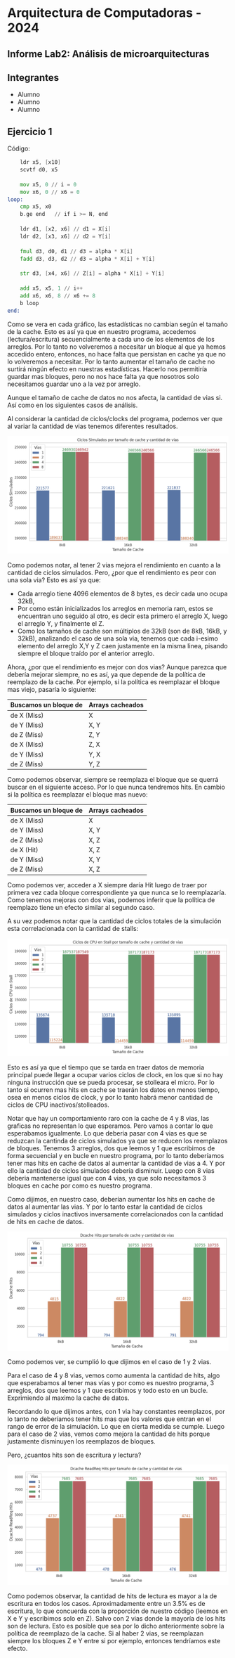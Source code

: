 # Arquitectura de Computadoras - 2024

## Informe Lab2: Análisis de microarquitecturas

## Integrantes

- Alumno
- Alumno
- Alumno

## Ejercicio 1

Código:

```asm
    ldr x5, [x10]
    scvtf d0, x5

    mov x5, 0 // i = 0
    mov x6, 0 // x6 = 0
loop:
    cmp x5, x0
    b.ge end   // if i >= N, end

    ldr d1, [x2, x6] // d1 = X[i]
    ldr d2, [x3, x6] // d2 = Y[i]

    fmul d3, d0, d1 // d3 = alpha * X[i]
    fadd d3, d3, d2 // d3 = alpha * X[i] + Y[i]

    str d3, [x4, x6] // Z[i] = alpha * X[i] + Y[i]

    add x5, x5, 1 // i++
    add x6, x6, 8 // x6 += 8
    b loop
end:
```

<!-- TODO:
- Gráficos de cantidad de stalls y numero de ciclos correlacionados. (+stall -> +cilos)
- El tamaño de cache no influye ya que no se vuelven a leer los datos de los arreglos.
- Un array entero tiene 32KB = 4096 * 8B
- Una linea de cache tiene 64B
-->

Como se vera en cada gráfico, las estadísticas no cambian según el tamaño de la cache.
Esto es así ya que en nuestro programa, accedemos (lectura/escritura) secuencialmente a cada uno de los elementos de los arreglos. Por lo tanto no volveremos a necesitar un bloque al que ya hemos accedido entero, entonces, no hace falta que persistan en cache ya que no lo volveremos a necesitar. Por lo tanto aumentar el tamaño de cache no surtirá ningún efecto en nuestras estadísticas. Hacerlo nos permitiría guardar mas bloques, pero no nos hace falta ya que nosotros solo necesitamos guardar uno a la vez por arreglo.

Aunque el tamaño de cache de datos no nos afecta, la cantidad de vias si. Así como en los siguientes casos de análisis.

Al considerar la cantidad de ciclos/clocks del programa, podemos ver que al variar la cantidad de vias tenemos diferentes resultados.

![Ciclos Simulados](<stats/stats-ej1-img/Ciclos Simulados.png>)

Como podemos notar, al tener 2 vias mejora el rendimiento en cuanto a la cantidad de ciclos simulados.
Pero, ¿por que el rendimiento es peor con una sola via?
Esto es así ya que:

- Cada arreglo tiene 4096 elementos de 8 bytes, es decir cada uno ocupa 32kB,
- Por como están inicializados los arreglos en memoria ram, estos se encuentran uno seguido al otro, es decir esta primero el arreglo X, luego el arreglo Y, y finalmente el Z.
- Como los tamaños de cache son múltiplos de 32kB (son de 8kB, 16kB, y 32kB), analizando el caso de una sola via, tenemos que cada i-esimo elemento del arreglo X,Y y Z caen justamente en la misma linea, pisando siempre el bloque traído por el anterior arreglo.

Ahora, ¿por que el rendimiento es mejor con dos vias?
Aunque parezca que debería mejorar siempre, no es así, ya que depende de la política de reemplazo de la cache.
Por ejemplo, si la política es reemplazar el bloque mas viejo, pasaría lo siguiente:

| Buscamos un bloque de | Arrays cacheados |
| --------------------- | ---------------- |
| de X (Miss)           | X                |
| de Y (Miss)           | X, Y             |
| de Z (Miss)           | Z, Y             |
| de X (Miss)           | Z, X             |
| de Y (Miss)           | Y, X             |
| de Z (Miss)           | Y, Z             |

Como podemos observar, siempre se reemplaza el bloque que se querrá buscar en el siguiente acceso. Por lo que nunca tendremos hits.
En cambio si la política es reemplazar el bloque mas nuevo:

| Buscamos un bloque de | Arrays cacheados |
| --------------------- | ---------------- |
| de X (Miss)           | X                |
| de Y (Miss)           | X, Y             |
| de Z (Miss)           | X, Z             |
| de X (Hit)            | X, Z             |
| de Y (Miss)           | X, Y             |
| de Z (Miss)           | X, Z             |

Como podemos ver, acceder a X siempre daría Hit luego de traer por primera vez cada bloque correspondiente ya que nunca se lo reemplazaría.
Como tenemos mejoras con dos vias, podemos inferir que la política de reemplazo tiene un efecto similar al segundo caso.

A su vez podemos notar que la cantidad de ciclos totales de la simulación esta correlacionada con la cantidad de stalls:

![Ciclos de CPU en Stall](<stats/stats-ej1-img/Ciclos de CPU en Stall.png>)

Esto es así ya que el tiempo que se tarda en traer datos de memoria principal puede llegar a ocupar varios ciclos de clock, en los que si no hay ninguna instrucción que se pueda procesar, se stolleara el micro. Por lo tanto si ocurren mas hits en cache se traerán los datos en menos tiempo, osea en menos ciclos de clock, y por lo tanto habrá menor cantidad de ciclos de CPU inactivos/stolleados.

Notar que hay un comportamiento raro con la cache de 4 y 8 vias, las graficas no representan lo que esperamos. Pero vamos a contar lo que esperabamos igualmente. Lo que deberia pasar con 4 vias es que se reduzcan la cantinda de ciclos simulados ya que se reducen los reemplazos de bloques. Tenemos 3 arreglos, dos que leemos y 1 que escribimos de forma secuencial y en bucle en nuestro programa, por lo tanto deberíamos tener mas hits en cache de datos al aumentar la cantidad de vias a 4. Y por ello la cantidad de ciclos simulados debería disminuir. Luego con 8 vias deberia mantenerse igual que con 4 vias, ya que solo necesitamos 3 bloques en cache por como es nuestro programa.

<!-- TODO:
- Mas hits totales que de lectura porque tenemos de escritura de Z.
- Con 2 vias no se notan los hits de escritura ¿ya que siempre se reemplazan?.
-->

Como dijimos, en nuestro caso, deberían aumentar los hits en cache de datos al aumentar las vias. Y por lo tanto estar la cantidad de ciclos simulados y ciclos inactivos inversamente correlacionados con la cantidad de hits en cache de datos.

![Dcache Hits](<stats/stats-ej1-img/Dcache Hits.png>)

Como podemos ver, se cumplió lo que dijimos en el caso de 1 y 2 vias.

Para el caso de 4 y 8 vias, vemos como aumenta la cantidad de hits, algo que esperabamos al tener mas vías y por como es nuestro programa, 3 arreglos, dos que leemos y 1 que escribimos y todo esto en un bucle. Exprimiendo al maximo la cache de datos.

Recordando lo que dijimos antes, con 1 via hay constantes reemplazos, por lo tanto no deberíamos tener hits mas que los valores que entran en el rango de error de la simulación. Lo que en cierta medida se cumple.
Luego para el caso de 2 vias, vemos como mejora la cantidad de hits porque justamente disminuyen los reemplazos de bloques.

Pero, ¿cuantos hits son de escritura y lectura?

![Dcache ReadReq Hits](<stats/stats-ej1-img/Dcache ReadReq Hits.png>)

Como podemos observar, la cantidad de hits de lectura es mayor a la de escritura en todos los casos.
Aproximadamente entre un 3.5% es de escritura, lo que concuerda con la proporción de nuestro código (leemos en X e Y y escribimos solo en Z).
Salvo con 2 vias donde la mayoría de los hits son de lectura. Esto es posible que sea por lo dicho anteriormente sobre la política de reemplazo de la cache. Si al haber 2 vias, se reemplazan siempre los bloques Z e Y entre si por ejemplo, entonces tendríamos este efecto.
